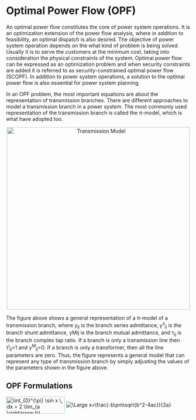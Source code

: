 # Optimal Power Flow (OPF)

An optimal power flow constitutes the core of power system operations. It is an optimization extension of the power flow analysis, where in addition to feasibility, an optimal dispatch is also desired. The objective of power system operation depends on the what kind of problem is being solved. Usually it is to serve the customers at the minimum cost, taking into consideration the physical constraints of the system. Optimal power flow can be expressed as an optimization problem and when security constraints are added it is referred to as security-constrained optimal power flow (SCOPF). In addition to power system operations, a solution to the optimal power flow is also essential for power system planning. 

In an OPF problem, the most important equations are about the representation of transmission branches. There are different approaches to model a transmission branch in a power system. The most commonly used representation of the transmission branch is called the π-model, which is what have adopted too.

<p align="center">
<img src="https://powersense.github.io//assets//opf//TransmissionModel.png" width="500" alt="Transmission Model">
</p>

The figure above shows a general representation of a π-model of a transmission branch, where y<sub>ij</sub> is the branch series admittance, y<sup>s</sup><sub>ij</sub> is the branch shunt admittance, yMij is the branch mutual admittance, and τ<sub>ij</sub> is the branch complex tap ratio. If a branch is only a transmission line then τ<sup>i</sup><sub>ij</sub>=1 and y<sup>M</sup><sub>ij</sub>=0. If a branch is only a transformer, then all the line parameters are zero. Thus, the figure represents a general model that can represent any type of transmission branch by simply adjusting the values of the parameters shown in the figure above.

## OPF Formulations

<img src="http://www.sciweavers.org/tex2img.php?eq=%5Cint_%7B0%7D%5E%7B%5Cpi%7D%20%5Csin%20x%20%5C%2C%20dx%20%3D%202%20%5Clim_%7Ba%20%5Crightarrow%20b%7D%20&bc=White&fc=Black&im=jpg&fs=12&ff=arev&edit=0" align="center" border="0" alt="\int_{0}^{\pi} \sin x \, dx = 2 \lim_{a \rightarrow b} " width="160" height="47" />

<img src="https://latex.codecogs.com/svg.latex?\Large&space;x=\frac{-b\pm\sqrt{b^2-4ac}}{2a}" title="\Large x=\frac{-b\pm\sqrt{b^2-4ac}}{2a}" />
